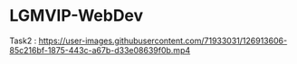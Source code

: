 # LGMVIP-WebDev

Task2 : 
https://user-images.githubusercontent.com/71933031/126913606-85c216bf-1875-443c-a67b-d33e08639f0b.mp4
